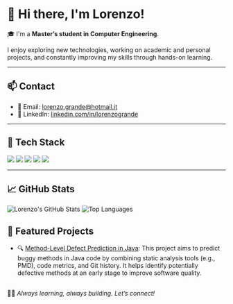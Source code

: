 # 👋 Hi there, I'm Lorenzo!

🎓 I'm a **Master’s student in Computer Engineering**.

I enjoy exploring new technologies, working on academic and personal projects, and constantly improving my skills through hands-on learning.

---

## 📫 Contact

- 📧 Email: [lorenzo.grande@hotmail.it](mailto:lorenzo.grande@hotmail.it)
- 💼 LinkedIn: [linkedin.com/in/lorenzogrande](http://www.linkedin.com/in/lorenzo-grande-9b9505236/)

---

## 🧰 Tech Stack

<p align="left">
  <img src="https://img.shields.io/badge/Python-3776AB?style=for-the-badge&logo=python&logoColor=white"/>
  <img src="https://img.shields.io/badge/Java-007396?style=for-the-badge&logo=java&logoColor=white"/>
  <img src="https://img.shields.io/badge/C2B%2B-00599C?style=for-the-badge&logo=c%2B%2B&logoColor=white"/>
  <img src="https://img.shields.io/badge/LaTeX-47A141?style=for-the-badge&logo=latex&logoColor=white"/>
  <img src="https://img.shields.io/badge/Git-F05032?style=for-the-badge&logo=git&logoColor=white"/>
</p>

---

## 📈 GitHub Stats

![Lorenzo's GitHub Stats](https://github-readme-stats.vercel.app/api?username=lollogiga&show_icons=true&theme=tokyonight)
![Top Languages](https://github-readme-stats.vercel.app/api/top-langs/?username=lollogiga&layout=compact&theme=tokyonight)


## 🚀 Featured Projects

- 🔍 [Method-Level Defect Prediction in Java](https://github.com/lollogiga/ISW2-Project): This project aims to predict buggy methods in Java code by combining static analysis tools (e.g., PMD), code metrics, and Git history. It helps identify potentially defective methods at an early stage to improve software quality.

##
👨‍💻 *Always learning, always building. Let’s connect!*

